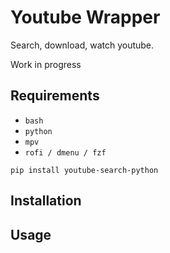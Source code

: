 # Youtube Wrapper

Search, download, watch youtube.

Work in progress

## Requirements

- `bash`
- `python`
- `mpv`
- `rofi / dmenu / fzf `

`pip install youtube-search-python`

## Installation

## Usage

